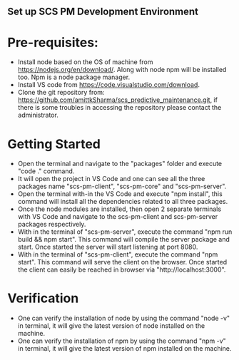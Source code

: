 ## Set up SCS PM Development Environment

# Pre-requisites:

- Install node based on the OS of machine from https://nodejs.org/en/download/. Along with node npm will be installed too. Npm is a node package manager.
- Install VS code from https://code.visualstudio.com/download.
- Clone the git repository from: https://github.com/amittkSharma/scs_predictive_maintenance.git, if there is some troubles in accessing the repository please contact the administrator.


# Getting Started

- Open the terminal and navigate to the "packages" folder and execute "code ." command.
- It will open the project in VS Code and one can see all the three packages name "scs-pm-client", "scs-pm-core" and "scs-pm-server".
- Open the terminal with-in the VS Code and execute "npm install", this command will install all the dependencies related to all three packages.
- Once the node modules are installed, then open 2 separate terminals with VS Code and navigate to the scs-pm-client and scs-pm-server packages respectively.
- With in the terminal of "scs-pm-server", execute the command "npm run build && npm start". This command will compile the server package and start. Once started the server will start listening at port 8080.
- With in the terminal of "scs-pm-client", execute the command "npm start". This command will serve the client on the browser. Once started the client can easily be reached in browser via "http://localhost:3000".

# Verification

- One can verify the installation of node by using the command "node -v" in terminal, it will give the latest version of node installed on the machine.
- One can verify the installation of npm by using the command "npm -v" in terminal, it will give the latest version of npm installed on the machine.
